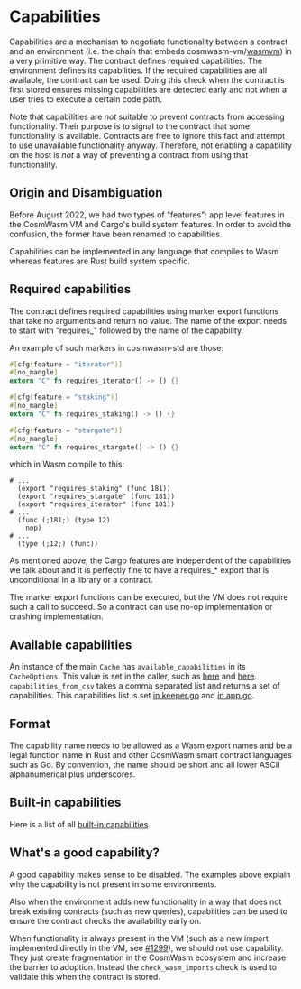 # Capabilities

Capabilities are a mechanism to negotiate functionality between a contract and
an environment (i.e. the chain that embeds cosmwasm-vm/[wasmvm]) in a very
primitive way. The contract defines required capabilities. The environment
defines its capabilities. If the required capabilities are all available, the
contract can be used. Doing this check when the contract is first stored ensures
missing capabilities are detected early and not when a user tries to execute a
certain code path.

Note that capabilities are _not_ suitable to prevent contracts from accessing
functionality. Their purpose is to signal to the contract that some
functionality is available. Contracts are free to ignore this fact and attempt
to use unavailable functionality anyway. Therefore, not enabling a capability on
the host is _not_ a way of preventing a contract from using that functionality.

## Origin and Disambiguation

Before August 2022, we had two types of "features": app level features in the
CosmWasm VM and Cargo's build system features. In order to avoid the confusion,
the former have been renamed to capabilities.

Capabilities can be implemented in any language that compiles to Wasm whereas
features are Rust build system specific.

## Required capabilities

The contract defines required capabilities using marker export functions that
take no arguments and return no value. The name of the export needs to start
with "requires\_" followed by the name of the capability.

An example of such markers in cosmwasm-std are those:

```rust
#[cfg(feature = "iterator")]
#[no_mangle]
extern "C" fn requires_iterator() -> () {}

#[cfg(feature = "staking")]
#[no_mangle]
extern "C" fn requires_staking() -> () {}

#[cfg(feature = "stargate")]
#[no_mangle]
extern "C" fn requires_stargate() -> () {}
```

which in Wasm compile to this:

```
# ...
  (export "requires_staking" (func 181))
  (export "requires_stargate" (func 181))
  (export "requires_iterator" (func 181))
# ...
  (func (;181;) (type 12)
    nop)
# ...
  (type (;12;) (func))
```

As mentioned above, the Cargo features are independent of the capabilities we
talk about and it is perfectly fine to have a requires\_\* export that is
unconditional in a library or a contract.

The marker export functions can be executed, but the VM does not require such a
call to succeed. So a contract can use no-op implementation or crashing
implementation.

## Available capabilities

An instance of the main `Cache` has `available_capabilities` in its
`CacheOptions`. This value is set in the caller, such as
[here](https://github.com/CosmWasm/wasmvm/blob/v1.0.0-rc.0/libwasmvm/src/cache.rs#L75)
and
[here](https://github.com/CosmWasm/wasmvm/blob/v1.0.0-rc.0/libwasmvm/src/cache.rs#L62).
`capabilities_from_csv` takes a comma separated list and returns a set of
capabilities. This capabilities list is set
[in keeper.go](https://github.com/CosmWasm/wasmd/blob/v0.27.0-rc0/x/wasm/keeper/keeper.go#L100)
and
[in app.go](https://github.com/CosmWasm/wasmd/blob/v0.27.0-rc0/app/app.go#L475-L496).

## Format

The capability name needs to be allowed as a Wasm export names and be a legal
function name in Rust and other CosmWasm smart contract languages such as Go. By
convention, the name should be short and all lower ASCII alphanumerical plus
underscores.

## Built-in capabilities

Here is a list of all [built-in capabilities](CAPABILITIES-BUILT-IN.md).

## What's a good capability?

A good capability makes sense to be disabled. The examples above explain why the
capability is not present in some environments.

Also when the environment adds new functionality in a way that does not break
existing contracts (such as new queries), capabilities can be used to ensure the
contract checks the availability early on.

When functionality is always present in the VM (such as a new import implemented
directly in the VM, see [#1299]), we should not use capability. They just create
fragmentation in the CosmWasm ecosystem and increase the barrier to adoption.
Instead the `check_wasm_imports` check is used to validate this when the
contract is stored.

[wasmvm]: https://github.com/CosmWasm/wasmvm
[#1299]: https://github.com/CosmWasm/cosmwasm/pull/1299

